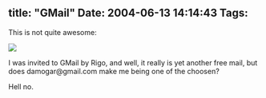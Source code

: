 title: "GMail"
Date: 2004-06-13 14:14:43
Tags: 
---
<p>This is not quite awesome:</p>

<p><a href="http://damog.net/files/screenshots/gmail.png"><img src="http://www.damog.net/files/screenshots/gmail-thumb.png"/></a></p>

<p>I was invited to GMail by Rigo, and well, it really is yet another free mail, but does damogar@gmail.com make me being one of the choosen?</p>

<p>Hell no.</p>
